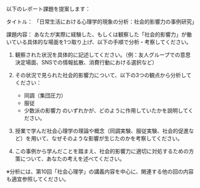 以下のレポート課題を提案します：

タイトル：
「日常生活における心理学的現象の分析：社会的影響力の事例研究」

課題内容：
あなたが実際に経験した、もしくは観察した「社会的影響力」が働いている具体的な場面を1つ取り上げ、以下の手順で分析・考察してください。

1. 観察された状況を具体的に記述してください。（例：友人グループでの意思決定場面、SNSでの情報拡散、消費行動における選択など）

2. その状況で見られた社会的影響力について、以下の3つの観点から分析してください：
   - 同調（集団圧力）
   - 服従
   - 少数派の影響力
のいずれかが、どのように作用していたかを説明してください。

3. 授業で学んだ社会心理学の理論や概念（同調実験、服従実験、社会的促進など）を用いて、なぜそのような影響が生じたのかを考察してください。

4. この事例から学んだことを踏まえ、社会的影響力に適切に対処するための方策について、あなたの考えを述べてください。

※分析には、第10回「社会心理学」の講義内容を中心に、関連する他の回の内容も適宜参照してください。